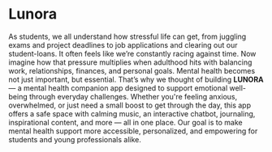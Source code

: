 # Lunora
As students, we all understand how stressful life can get, from juggling exams and project deadlines to job applications and clearing out our student-loans. It often feels like we’re constantly racing against time. Now imagine how that pressure multiplies when adulthood hits with balancing work, relationships, finances, and personal goals. Mental health becomes not just important, but essential.
That’s why we thought of building **LUNORA** — a mental health companion app designed to support emotional well-being through everyday challenges. Whether you're feeling anxious, overwhelmed, or just need a small boost to get through the day, this app offers a safe space with calming music, an interactive chatbot, journaling, inspirational content, and more — all in one place. Our goal is to make mental health support more accessible, personalized, and empowering for students and young professionals alike.


